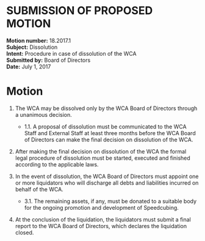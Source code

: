 # SUBMISSION OF PROPOSED MOTION

**Motion number:** 18.2017.1  
**Subject:** Dissolution  
**Intent:** Procedure in case of dissolution of the WCA  
**Submitted by:** Board of Directors  
**Date:** July 1, 2017  

# Motion

1. The WCA may be dissolved only by the WCA Board of Directors through a unanimous decision.
   - 1.1. A proposal of dissolution must be communicated to the WCA Staff and External Staff at least three months before the WCA Board of Directors can make the final decision on dissolution of the WCA.

2. After making the final decision on dissolution of the WCA the formal legal procedure of dissolution must be started, executed and finished according to the applicable laws.

3. In the event of dissolution, the WCA Board of Directors must appoint one or more liquidators who will discharge all debts and liabilities incurred on behalf of the WCA.
   - 3.1. The remaining assets, if any, must be donated to a suitable body for the ongoing promotion and development of Speedcubing.

4. At the conclusion of the liquidation, the liquidators must submit a final report to the WCA Board of Directors, which declares the liquidation closed.
